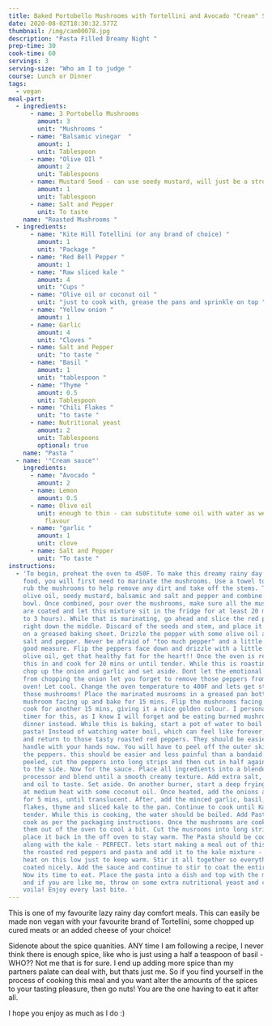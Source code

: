 ```yaml
---
title: Baked Portobello Mushrooms with Tortellini and Avocado "Cream" Sauce
date: 2020-08-02T18:30:32.577Z
thumbnail: /img/cam00078.jpg
description: "Pasta Filled Dreamy Night "
prep-time: 30
cook-time: 60
servings: 3
serving-size: "Who am I to judge "
course: Lunch or Dinner
tags:
  - vegan
meal-part:
  - ingredients:
      - name: 3 Portobello Mushrooms
        amount: 3
        unit: "Mushrooms "
      - name: "Balsamic vinegar  "
        amount: 1
        unit: Tablespoon
      - name: "Olive OIl "
        amount: 2
        unit: Tablespoons
      - name: Mustard Seed - can use seedy mustard, will just be a stronger flavour
        amount: 1
        unit: Tablespoon
      - name: Salt and Pepper
        unit: To taste
    name: "Roasted Mushrooms "
  - ingredients:
      - name: "Kite Hill Totellini (or any brand of choice) "
        amount: 1
        unit: "Package "
      - name: "Red Bell Pepper "
        amount: 1
      - name: "Raw sliced kale "
        amount: 4
        unit: "Cups "
      - name: "Olive oil or coconut oil "
        unit: "just to cook with, grease the pans and sprinkle on top "
      - name: "Yellow onion "
        amount: 1
      - name: Garlic
        amount: 4
        unit: "Cloves "
      - name: Salt and Pepper
        unit: "to taste "
      - name: "Basil "
        amount: 1
        unit: "tablespoon "
      - name: "Thyme "
        amount: 0.5
        unit: Tablespoon
      - name: "Chili Flakes "
        unit: "to taste "
      - name: Nutritional yeast
        amount: 2
        unit: Tablespoons
        optional: true
    name: "Pasta "
  - name: '"Cream sauce"'
    ingredients:
      - name: "Avocado "
        amount: 2
      - name: Lemon
        amount: 0.5
      - name: Olive oil
        unit: enough to thin - can substitute some oil with water as well for a lighter
          flavour
      - name: "garlic "
        amount: 1
        unit: clove
      - name: Salt and Pepper
        unit: "To taste "
instructions:
  - 'To begin, preheat the oven to 450F. To make this dreamy rainy day comfort
    food, you will first need to marinate the mushrooms. Use a towel to gently
    rub the mushrooms to help remove any dirt and take off the stems. Take the
    olive oil, seedy mustard, balsamic and salt and pepper and combine in a
    bowl. Once combined, pour over the mushrooms, make sure all the mushrooms
    are coated and let this mixture sit in the fridge for at least 20 mins (up
    to 3 hours). While that is marinating, go ahead and slice the red pepper
    right down the middle. Discard of the seeds and stem, and place it face up
    on a greased baking sheet. Drizzle the pepper with some olive oil and some
    salt and pepper. Never be afraid of "too much pepper" and a little oops for
    good measure. Flip the peppers face down and drizzle with a little more
    olive oil, get that healthy fat for the heart!! Once the oven is ready, pop
    this in and cook for 20 mins or until tender. While this is roasting away,
    chop up the onion and garlic and set aside. Dont let the emotional outpour
    from chopping the onion let you forget to remove those peppers from the
    oven! Let cool. Change the oven temperature to 400F and lets get started on
    those mushrooms! Place the marinated musrooms in a greased pan bottom of the
    mushroom facing up and bake for 15 mins. Flip the mushrooms facing up and
    cook for another 15 mins, giving it a nice golden colour. I personally set a
    timer for this, as I know I will forget and be eating burned mushrooms for
    dinner instead. While this is baking, start a pot of water to boil the
    pasta! Instead of watching water boil, which can feel like forever, go ahead
    and return to those tasty roasted red peppers. They should be easier to
    handle with your hands now. You will have to peel off the outer skin from
    the peppers. this should be easier and less painful than a bandaid. Once
    peeled, cut the peppers into long strips and then cut in half again. Place
    to the side. Now for the sauce. Place all ingredients into a blender or food
    processor and blend until a smooth creamy texture. Add extra salt, pepper
    and oil to taste. Set aside. On another burner, start a deep frying pan on
    at medium heat with some coconut oil. Once heated, add the onions and cook
    for 5 mins, until translucent. After, add the minced garlic, basil, chili
    flakes, thyme and sliced kale to the pan. Continue to cook until Kale is
    tender. While this is cooking, the water should be boiled. Add Pasta and
    cook as per the packaging instructions. Once the mushrooms are cooked take
    them out of the oven to cool a bit. Cut the musrooms into long strips and
    place it back in the off oven to stay warm. The Pasta should be cooked now
    along with the kale - PERFECT. lets start making a meal out of this! Take
    the roasted red peppers and pasta and add it to the kale mixture - make the
    heat on this low just to keep warm. Stir it all together so everything is
    coated nicely. Add the sauce and continue to stir to coat the entire dish.
    Now its time to eat. Place the pasta into a dish and top with the mushrooms
    and if you are like me, throw on some extra nutritional yeast and chili and
    voila! Enjoy every last bite. '
---
```

This is one of my favourite lazy rainy day comfort meals. This can easily be made non vegan with your favourite brand of Tortellini, some chopped up cured meats or an added cheese of your choice! 

Sidenote about the spice quanities. ANY time I am following a recipe, I never think there is enough spice, like who is just using a half a teaspoon of basil - WHO?? Not me that is for sure. I end up adding more spice than my partners palate can deal with, but thats just me. So if you find yourself in the process of cooking this meal and you want alter the amounts of the spices to your tasting pleasure, then go nuts! You are the one having to eat it after all. 

I hope you enjoy as much as I do :)